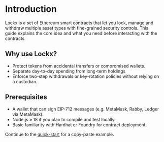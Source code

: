 # Introduction

Lockx is a set of Ethereum smart contracts that let you lock, manage and withdraw multiple asset types with fine-grained security controls.  This guide explains the core idea and what you need before interacting with the contracts.

## Why use Lockx?

* Protect tokens from accidental transfers or compromised wallets.
* Separate day-to-day spending from long-term holdings.
* Enforce two-step withdrawals or key-rotation policies without relying on a custodian.

## Prerequisites

* A wallet that can sign EIP-712 messages (e.g. MetaMask, Rabby, Ledger via MetaMask).
* Node.js ≥ 18 if you plan to compile and test locally.
* Basic familiarity with Hardhat or Foundry for contract deployment.

Continue to the [quick-start](quick-start.md) for a copy-paste example.
